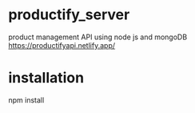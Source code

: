 # productify_server
product management API using node js and mongoDB
https://productifyapi.netlify.app/
# installation
npm install


